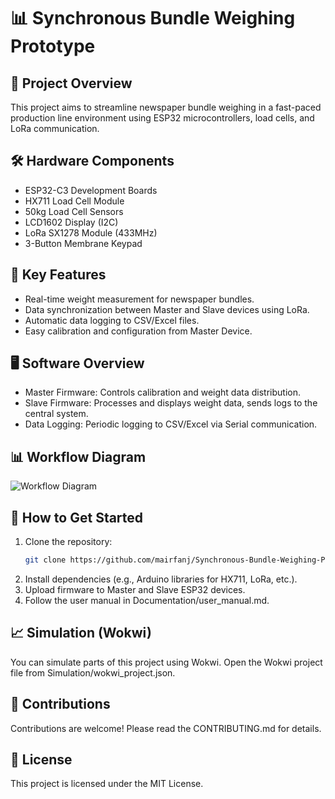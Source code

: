 # 📊 **Synchronous Bundle Weighing Prototype**

## 🚀 Project Overview  
This project aims to streamline newspaper bundle weighing in a fast-paced production line environment using ESP32 microcontrollers, load cells, and LoRa communication.  

## 🛠️ Hardware Components  
- ESP32-C3 Development Boards  
- HX711 Load Cell Module  
- 50kg Load Cell Sensors  
- LCD1602 Display (I2C)  
- LoRa SX1278 Module (433MHz)  
- 3-Button Membrane Keypad  

## 🧠 Key Features  
- Real-time weight measurement for newspaper bundles.  
- Data synchronization between Master and Slave devices using LoRa.  
- Automatic data logging to CSV/Excel files.  
- Easy calibration and configuration from Master Device.  

## 🖥️ Software Overview  
- Master Firmware: Controls calibration and weight data distribution.  
- Slave Firmware: Processes and displays weight data, sends logs to the central system.  
- Data Logging: Periodic logging to CSV/Excel via Serial communication.

## 📊 Workflow Diagram  
![Workflow Diagram](./Images/circuit_diagram.png)

## 🚦 How to Get Started  
1. Clone the repository:  
   ```bash
   git clone https://github.com/mairfanj/Synchronous-Bundle-Weighing-Prototype.git
2. Install dependencies (e.g., Arduino libraries for HX711, LoRa, etc.).
3. Upload firmware to Master and Slave ESP32 devices.
4. Follow the user manual in Documentation/user_manual.md.

## 📈 Simulation (Wokwi)
You can simulate parts of this project using Wokwi.
Open the Wokwi project file from Simulation/wokwi_project.json.

## 🤝 Contributions
Contributions are welcome! Please read the CONTRIBUTING.md for details.

## 📄 License
This project is licensed under the MIT License.